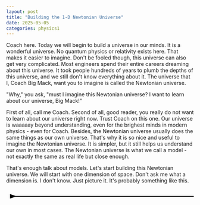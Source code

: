 ```yaml
---
layout: post
title: "Building the 1-D Newtonian Universe"
date: 2025-05-05
categories: physics1
---
```


  Coach here. Today we will begin to build a universe in our minds. It is a wonderful universe. No quantum physics or relativity exists here. That makes it easier to imagine. Don't be fooled though, this universe can also get very complicated. Most engineers spend their entire careers dreaming about this universe. It took people hundreds of years to plumb the depths of this universe, and we still don't know everything about it. The universe that I, Coach Big Mack, want you to imagine is called the Newtonian universe.  

  "Why," you ask, "must I imagine this Newtonian universe? I want to learn about our universe, Big Mack!"

  First of all, call me Coach. Second of all, good reader, you really do not want to learn about our universe right now. Trust Coach on this one. Our universe is waaaaay beyond understanding, even for the brighest minds in modern physics - even for Coach. Besides, the Newtonian universe usually does the same things as our own universe. That's why it is so nice and useful to imagine the Newtonian universe. It is simpler, but it still helps us understand our own in most cases. The Newtonian universe is what we call a model - not exactly the same as real life but close enough.

  That's enough talk about models. Let's start building this Newtonian universe. We will start with one dimension of space. Don't ask me what a dimension is. I don't know. Just picture it. It's probably something like this.

<svg width="100%" height="40">
  <defs>
    <marker id="arrow" markerWidth="10" markerHeight="10" refX="0" refY="3" orient="auto">
      <path d="M0,0 L0,6 L9,3 z" fill="black" />
    </marker>
  </defs>
  <line x1="10" y1="20" x2="590" y2="20" stroke="black" stroke-width="2"
        marker-start="url(#arrow)" marker-end="url(#arrow)" />
</svg>

